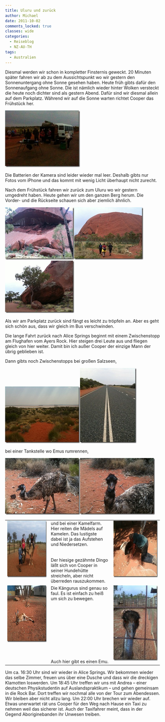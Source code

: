 ```yaml
---
title: Uluru und zurück
author: Michael
date: 2011-10-02
comments_locked: true
classes: wide
categories:
  - Reiseblog
  - NZ-AU-TH
tags:
  - Australien
---
```


<p>Diesmal werden wir schon in kompletter Finsternis geweckt. 20 Minuten später fahren wir ab zu dem Aussichtspunkt wo wir gestern den Sonnenuntergang ohne Sonne gesehen haben. Heute früh gibts dafür den Sonnenaufgang ohne Sonne. Die ist nämlich wieder hinter Wolken versteckt die heute noch dichter sind als gestern Abend. Dafür sind wir diesmal allein auf dem Parkplatz. Während wir auf die Sonne warten richtet Cooper das Frühstück her.</p>  <p><a href="/assets/images/2011/10/IMG_1807.jpg"><img src="/assets/images/2011/10/IMG_1807_thumb.jpg" width="244" height="184" alt="IMG_1807" border="0" /></a></p>  <p>Die Batterien der Kamera sind leider wieder mal leer. Deshalb gibts nur Fotos vom iPhone und das kommt mit wenig Licht überhaupt nicht zurecht.</p>  <p>Nach dem Frühstück fahren wir zurück zum Uluru wo wir gestern umgedreht haben. Heute gehen wir um den ganzen Berg herum. Die Vorder- und die Rückseite schauen sich aber ziemlich ähnlich.</p>  <p><a href="/assets/images/2011/10/IMG_1813.jpg"><img src="/assets/images/2011/10/IMG_1813_thumb.jpg" width="225" height="170" alt="IMG_1813" border="0" /></a><a href="/assets/images/2011/10/IMG_1814.jpg"><img src="/assets/images/2011/10/IMG_1814_thumb.jpg" width="225" height="170" alt="IMG_1814" border="0" /></a><a href="/assets/images/2011/10/IMG_1816.jpg"><img src="/assets/images/2011/10/IMG_1816_thumb.jpg" width="225" height="170" alt="IMG_1816" border="0" /></a></p>  <p>Als wir am Parkplatz zurück sind fängt es leicht zu tröpfeln an. Aber es geht sich schön aus, dass wir gleich im Bus verschwinden.</p>  <p>Die lange Fahrt zurück nach Alice Springs beginnt mit einem Zwischenstopp am Flughafen vom Ayers Rock. Hier steigen drei Leute aus und fliegen gleich von hier weiter. Damit bin ich außer Cooper der einzige Mann der übrig geblieben ist.</p>  <p>Dann gibts noch Zwischenstopps bei großen Salzseen,</p>  <p><a href="/assets/images/2011/10/IMG_1817.jpg"><img src="/assets/images/2011/10/IMG_1817_thumb.jpg" width="244" height="184" alt="IMG_1817" border="0" /></a><a href="/assets/images/2011/10/IMG_1822.jpg"><img src="/assets/images/2011/10/IMG_1822_thumb.jpg" width="184" height="244" alt="IMG_1822" border="0" /></a></p>  <p>bei einer Tankstelle wo Emus rumrennen,</p>  <p><a href="/assets/images/2011/10/IMG_1829.jpg"><img src="/assets/images/2011/10/IMG_1829_thumb.jpg" width="244" height="184" alt="IMG_1829" border="0" /></a><a href="/assets/images/2011/10/IMG_1832.jpg"><img src="/assets/images/2011/10/IMG_1832_thumb.jpg" width="244" height="184" alt="IMG_1832" border="0" /></a></p>  <p>   <table border="0" cellspacing="0" cellpadding="2" width="666"><tbody>       <tr>         <td valign="top" width="200"><a href="/assets/images/2011/10/IMG_1835.jpg"><img src="/assets/images/2011/10/IMG_1835_thumb.jpg" width="244" height="184" alt="IMG_1835" border="0" /></a></td>          <td valign="top" width="238">und bei einer Kamelfarm. Hier reiten die Mädels auf Kamelen. Das lustigste dabei ist ja das Aufstehen und Niedersetzen.           <br />            <br />            <br />Der hiesige gezähmte Dingo läßt sich von Cooper in seiner Hundehütte streicheln, aber nicht überreden rauszukommen.</td>          <td valign="top" width="226"><a href="/assets/images/2011/10/IMG_1838.jpg"><img src="/assets/images/2011/10/IMG_1838_thumb.jpg" width="244" height="184" alt="IMG_1838" border="0" /></a></td>       </tr>        <tr>         <td valign="top" width="200"><a href="/assets/images/2011/10/IMG_1842.jpg"><img src="/assets/images/2011/10/IMG_1842_thumb.jpg" width="244" height="184" alt="IMG_1842" border="0" /></a></td>          <td valign="top" width="238">Die Kängurus sind genau so faul. Es ist einfach zu heiß um sich zu bewegen.           <br />            <br />            <br />            <br />            <br />            <br />            <br />            <br />            <br />            <br />            <br />            <br />Auch hier gibt es einen Emu.</td>          <td valign="top" width="226"><a href="/assets/images/2011/10/IMG_1847.jpg"><img src="/assets/images/2011/10/IMG_1847_thumb.jpg" width="184" height="244" alt="IMG_1847" border="0" /></a></td>       </tr>     </tbody></table> </p>  <p>Um ca. 16:30 Uhr sind wir wieder in Alice Springs. Wir bekommen wieder das selbe Zimmer, freuen uns über eine Dusche und dass wir die dreckigen Klamotten loswerden. Um 18:45 Uhr treffen wir uns mit Andrea – einer deutschen Physikstudentin auf Auslandspraktikum – und gehen gemeinsam in die Rock Bar. Dort treffen wir nochmal alle von der Tour zum Abendessen. Wir bleiben aber nicht allzu lang. Um 22:00 Uhr brechen wir wieder auf. Etwas unerwartet rät uns Cooper für den Weg nach Hause ein Taxi zu nehmen weil das sicherer ist. Auch der Taxifahrer meint, dass in der Gegend Aboriginebanden ihr Unwesen treiben.</p>
